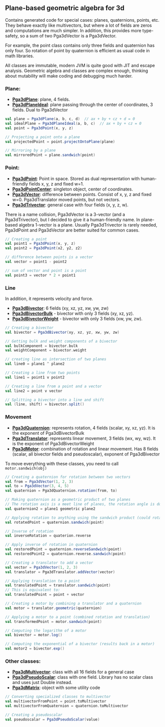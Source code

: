 ## Plane-based geometric algebra for 3d

Contains generated code for special cases: planes, quaternions, points, etc.
They behave exactly like multivectors, but where a lot of fields are zeros and computations are much simpler.
In addition, this provides more type-safety, so a sum of two Pga3dVector is a Pga3dVector.

For example, the point class contains only three fields and quaternion has only four. So rotation of point by quaternion is
efficient as usual code in math libraries.

All classes are immutable, modern JVM is quite good with JIT and escape analysis.
Geometric algebra and classes are complex enough, thinking about mutability will make coding and debugging much harder.  

### Plane:

* [**Pga3dPlane**](src/main/scala/com/github/kright/pga3d/Pga3dPlane.scala): plane, 4 fields.
* [**Pga3dPlaneIdeal**](src/main/scala/com/github/kright/pga3d/Pga3dPlaneIdeal.scala): plane passing through the center of coordinates, 3 fields. Dual to Pga3dVector

```scala
val plane = Pga3dPlane(a, b, c, d)  // ax + by + cz + d = 0
val idealPlane = Pga3dPlaneIdeal(a, b, c)  // ax + by + cz = 0
val point = Pga3dPoint(x, y, z)

// Projecting a point onto a plane
val projectedPoint = point.projectOntoPlane(plane)

// Mirroring by a plane
val mirroredPoint = plane.sandwich(point)
```

### Point:

* [**Pga3dPoint**](src/main/scala/com/github/kright/pga3d/Pga3dPoint.scala): Point in space. Stored as dual representation with human-friendly fields x, y, z and fixed w=1.
* [**Pga3dPointCenter**](src/main/scala/com/github/kright/pga3d/Pga3dPointCenter.scala): singleton object, center of coordinates.
* [**Pga3dVector**](src/main/scala/com/github/kright/pga3d/Pga3dVector.scala): difference between points. Consist of x, y, z and fixed w=0. Pga3dTranslator moved points, but not
  vectors.
* [**Pga3dTrivector**](src/main/scala/com/github/kright/pga3d/Pga3dTrivector.scala): general case with four fields (x, y, z, w).

There is a name collision, Pga3dVector is a 3-vector (and a Pga3dTrivector), but I decided to give it a human-friendly
name. In plane-based algebra 1-vector is a plane. Usually Pga3dTrivector is rarely needed, Pga3dPoint and Pga3dVector
are better suited for common cases.

```scala
// Creating a point
val point1 = Pga3dPoint(x, y, z)
val point2 = Pga3dPoint(x2, y2, z2)

// difference between points is a vector
val vector = point1 - point2

// sum of vector and point is a point
val point3 = vector * 2 + point1
```

### Line

In addition, it represents velocity and force.

* [**Pga3dBivector**](src/main/scala/com/github/kright/pga3d/Pga3dBivector.scala): 6 fields (xy, xz, yz, xw, yw, zw)
* [**Pga3dBivectorBulk**](src/main/scala/com/github/kright/pga3d/Pga3dBivectorBulk.scala) - bivector with only 3 fields (xy, xz, yz).
* [**Pga3dBivectorWeight**](src/main/scala/com/github/kright/pga3d/Pga3dBivectorWeight.scala) - bivector with only 3 fields (xw, yw, zw).

```scala
// Creating a bivector
val bivector = Pga3dBivector(xy, xz, yz, xw, yw, zw)

// Getting bulk and weight components of a bivector
val bulkComponent = bivector.bulk
val weightComponent = bivector.weight

// creating line as intersection of two planes
val line0 = plane1 ^ plane2

// Creating a line from two points
val line1 = point1 v point2

// Creating a line from a point and a vector
val line2 = point v vector

// Splitting a bivector into a line and shift
val (line, shift) = bivector.split()
```

### Movement

* [**Pga3dQuaternion**](src/main/scala/com/github/kright/pga3d/Pga3dQuaternion.scala): represents rotation, 4 fields (scalar, xy, xz, yz). It is the exponent of Pga3dBivectorBulk
* [**Pga3dTranslator**](src/main/scala/com/github/kright/pga3d/Pga3dTranslator.scala): represents linear movement, 3 fields (wx, wy, wz). It is the exponent of Pga3dBivectorWeight
* [**Pga3dMotor**](src/main/scala/com/github/kright/pga3d/Pga3dMotor.scala): combination of rotation and linear movement. Has 8 fields (scalar, all bivector fields and pseudoscalar),
  exponent of Pga3dBivector

To move everything with these classes, you need to call `motor.sandwich(obj)`

```scala
// Creating a quaternion for rotation between two vectors
val from = Pga3dVector(1, 2, 3)
val to = Pga3dVector(3, 4, 5)
val quaternion = Pga3dQuaternion.rotation(from, to)

// Making quaternion as a geometric product of two planes 
// The rotation axis is a meet line of planes, the rotation angle is double angle between planes)
val quaternion2 = plane1 geometric plane2

// Applying rotation to anything using the sandwich product (could rotate point, line, plane, quatenrion, etc.)
val rotatedPoint = quaternion.sandwich(point)

// Inverse of rotation
val inverseRotation = quaterion.reverse

// Apply inverse of rotation in quaternion
val restoredPoint = quaternion.reverseSandwich(point)
val restoredPoint2 = quaternion.reverse.sandwich(point)

// Creating a translator to add a vector
val vector = Pga3dVector(1, 2, 3)
val translator = Pga3dTranslator.addVector(vector)

// Applying translation to a point
val translatedPoint = translator.sandwich(point)
// This is equivalent to:
val translatedPoint = point + vector

// Creating a motor by combining a translator and a quaternion
val motor = translator.geometric(quaternion)

// Applying a motor to a point (combined rotation and translation)
val transformedPoint = motor.sandwich(point)

// Computing the logarithm of a motor 
val bivector = motor.log()

// Computing the exponential of a bivector (results back in a motor)
val motor2 = bivector.exp()

```

### Other classes:

* [**Pga3dMultivector**](src/main/scala/com/github/kright/pga3d/Pga3dMultivector.scala): class with all 16 fields for a general case
* [**Pga3dPseudoScalar**](src/main/scala/com/github/kright/pga3d/Pga3dPseudoScalar.scala): class with one field. Library has no scalar class and uses just Double instead.
* [**Pga3dMatrix**](src/main/scala/com/github/kright/pga3d/Pga3dMatrix.scala): object with some utility code

```scala
// Converting specialized classes to multivector
val multivectorFromPoint = point.toMultivector
val multivectorFromQuaternion = quaternion.toMultivector

// Creating a pseudoscalar
val pseudoscalar = Pga3dPseudoScalar(value)
```